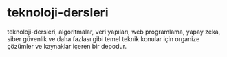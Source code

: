 # teknoloji-dersleri
teknoloji-dersleri, algoritmalar, veri yapıları, web programlama, yapay zeka, siber güvenlik ve daha fazlası gibi temel teknik konular için organize çözümler ve kaynaklar içeren bir depodur.
